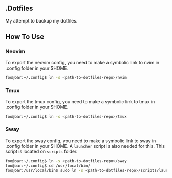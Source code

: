 .Dotfiles
---------

My attempt to backup my dotfiles.

## How To Use

### Neovim

To export the neovim config, you need to make a symbolic link to nvim in .config folder in your $HOME.

```bash
foo@bar:~/.config$ ln -s <path-to-dotfiles-repo>/nvim
```

### Tmux

To export the tmux config, you need to make a symbolic link to tmux in .config folder in your $HOME.

```bash
foo@bar:~/.config$ ln -s <path-to-dotfiles-repo>/tmux
```
### Sway

To export the sway config, you need to make a symbolic link to sway in .config folder in your $HOME.
A ```launcher``` script is also needed for this. This script is located on ```scripts``` folder. 

```bash
foo@bar:~/.config$ ln -s <path-to-dotfiles-repo>/sway
foo@bar:~/.config$ cd /usr/local/bin/
foo@bar:/usr/local/bin$ sudo ln -s <path-to-dotfiles-repo>/scripts/launcher
```

